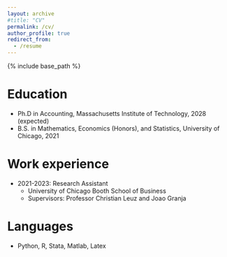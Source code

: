 ```yaml
---
layout: archive
#title: "CV"
permalink: /cv/
author_profile: true
redirect_from:
  - /resume
---
```


{% include base_path %}

Education
======
* Ph.D in Accounting, Massachusetts Institute of Technology, 2028 (expected)
* B.S. in Mathematics, Economics (Honors), and Statistics, University of Chicago, 2021

Work experience
======
* 2021-2023: Research Assistant
  * University of Chicago Booth School of Business
  * Supervisors: Professor Christian Leuz and Joao Granja
  
Languages
======
* Python, R, Stata, Matlab, Latex

 

